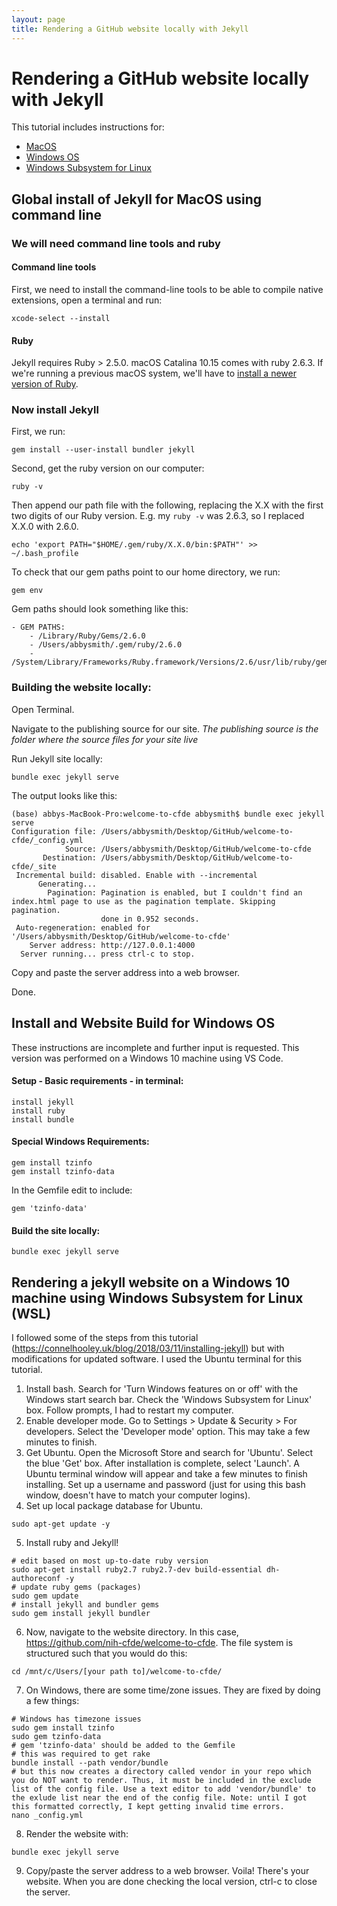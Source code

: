 ```yaml
---
layout: page
title: Rendering a GitHub website locally with Jekyll
---
```


Rendering a GitHub website locally with Jekyll
===============================================

This tutorial includes instructions for:

- [MacOS](#global-install-of-jekyll-for-macos-using-command-line)
- [Windows OS](#install-and-website-build-for-windows-os)
- [Windows Subsystem for Linux](#rendering-a-jekyll-website-on-a-windows-10-machine-using-windows-subsystem-for-linux-wsl)

Global install of Jekyll for MacOS using command line
-----------------------------------------------------

### We will need command line tools and ruby

#### Command line tools

First, we need to install the command-line tools to be able to compile
native extensions, open a terminal and run:

    xcode-select --install

#### Ruby

Jekyll requires Ruby \> 2.5.0. macOS Catalina 10.15 comes with ruby
2.6.3. If we\'re running a previous macOS system, we\'ll have to
[install a newer version of
Ruby](https://jekyllrb.com/docs/installation/macos/#brew).

### Now install Jekyll

First, we run:

    gem install --user-install bundler jekyll

Second, get the ruby version on our computer:

    ruby -v

Then append our path file with the following, replacing the X.X with the
first two digits of our Ruby version. E.g. my `ruby -v` was 2.6.3, so I
replaced X.X.0 with 2.6.0.

    echo 'export PATH="$HOME/.gem/ruby/X.X.0/bin:$PATH"' >> ~/.bash_profile

To check that our gem paths point to our home directory, we run:

    gem env

Gem paths should look something like this:

    - GEM PATHS:
        - /Library/Ruby/Gems/2.6.0
        - /Users/abbysmith/.gem/ruby/2.6.0
        - /System/Library/Frameworks/Ruby.framework/Versions/2.6/usr/lib/ruby/gems/2.6.0

### Building the website locally:

Open Terminal.

Navigate to the publishing source for our site. *The publishing source
is the folder where the source files for your site live*

Run Jekyll site locally:

    bundle exec jekyll serve

The output looks like this:

    (base) abbys-MacBook-Pro:welcome-to-cfde abbysmith$ bundle exec jekyll serve
    Configuration file: /Users/abbysmith/Desktop/GitHub/welcome-to-cfde/_config.yml
                Source: /Users/abbysmith/Desktop/GitHub/welcome-to-cfde
           Destination: /Users/abbysmith/Desktop/GitHub/welcome-to-cfde/_site
     Incremental build: disabled. Enable with --incremental
          Generating...
            Pagination: Pagination is enabled, but I couldn't find an index.html page to use as the pagination template. Skipping pagination.
                        done in 0.952 seconds.
     Auto-regeneration: enabled for '/Users/abbysmith/Desktop/GitHub/welcome-to-cfde'
        Server address: http://127.0.0.1:4000
      Server running... press ctrl-c to stop.

Copy and paste the server address into a web browser.

Done.

Install and Website Build for Windows OS
----------------------------------------

These instructions are incomplete and further input is requested. This
version was performed on a Windows 10 machine using VS Code.

#### Setup - Basic requirements - in terminal:

    install jekyll
    install ruby
    install bundle

#### Special Windows Requirements:

    gem install tzinfo
    gem install tzinfo-data

In the Gemfile edit to include:

    gem 'tzinfo-data'

#### Build the site locally:

    bundle exec jekyll serve

 Rendering a jekyll website on a Windows 10 machine using Windows Subsystem for Linux (WSL)
-------------------------------------------------------------------------------------------

I followed some of the steps from this tutorial
(<https://connelhooley.uk/blog/2018/03/11/installing-jekyll>) but with
modifications for updated software. I used the Ubuntu terminal for this
tutorial.

1.  Install bash. Search for \'Turn Windows features on or off\' with
    the Windows start search bar. Check the \'Windows Subsystem for
    Linux\' box. Follow prompts, I had to restart my computer.
2.  Enable developer mode. Go to Settings \> Update & Security \> For
    developers. Select the \'Developer mode\' option. This may take a
    few minutes to finish.
3.  Get Ubuntu. Open the Microsoft Store and search for \'Ubuntu\'.
    Select the blue \'Get\' box. After installation is complete, select
    \'Launch\'. A Ubuntu terminal window will appear and take a few
    minutes to finish installing. Set up a username and password (just
    for using this bash window, doesn\'t have to match your computer
    logins).
4.  Set up local package database for Ubuntu.

<!-- -->

    sudo apt-get update -y

5.  Install ruby and Jekyll!

<!-- -->

    # edit based on most up-to-date ruby version
    sudo apt-get install ruby2.7 ruby2.7-dev build-essential dh-authoreconf -y
    # update ruby gems (packages)
    sudo gem update
    # install jekyll and bundler gems
    sudo gem install jekyll bundler

6.  Now, navigate to the website directory. In this case,
    <https://github.com/nih-cfde/welcome-to-cfde>. The file system is
    structured such that you would do this:

<!-- -->

    cd /mnt/c/Users/[your path to]/welcome-to-cfde/

7.  On Windows, there are some time/zone issues. They are fixed by doing
    a few things:

<!-- -->

    # Windows has timezone issues
    sudo gem install tzinfo
    sudo gem tzinfo-data
    # gem 'tzinfo-data' should be added to the Gemfile
    # this was required to get rake
    bundle install --path vendor/bundle
    # but this now creates a directory called vendor in your repo which you do NOT want to render. Thus, it must be included in the exclude list of the config file. Use a text editor to add 'vendor/bundle' to the exlude list near the end of the config file. Note: until I got this formatted correctly, I kept getting invalid time errors.
    nano _config.yml

8.  Render the website with:

<!-- -->

    bundle exec jekyll serve

9.  Copy/paste the server address to a web browser. Voila! There\'s your
    website. When you are done checking the local version, ctrl-c to
    close the server.
